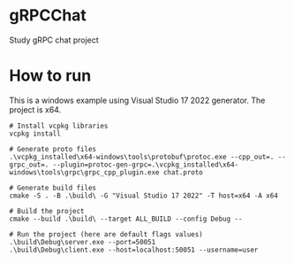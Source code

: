 # gRPCChat
Study gRPC chat project

# How to run
This is a windows example using Visual Studio 17 2022 generator. The project is x64.
```
# Install vcpkg libraries
vcpkg install

# Generate proto files
.\vcpkg_installed\x64-windows\tools\protobuf\protoc.exe --cpp_out=. --grpc_out=. --plugin=protoc-gen-grpc=.\vcpkg_installed\x64-windows\tools\grpc\grpc_cpp_plugin.exe chat.proto

# Generate build files
cmake -S . -B .\build\ -G "Visual Studio 17 2022" -T host=x64 -A x64

# Build the project
cmake --build .\build\ --target ALL_BUILD --config Debug --

# Run the project (here are default flags values)
.\build\Debug\server.exe --port=50051
.\build\Debug\client.exe --host=localhost:50051 --username=user
````